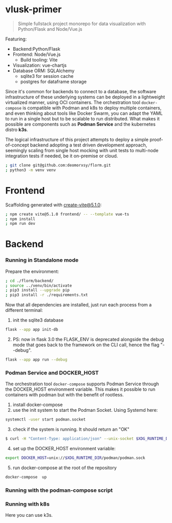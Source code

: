 # vlusk-primer
> Simple fullstack project monorepo for data visualization with Python/Flask and Node/Vue.js

Featuring:
- Backend:Python/Flask
- Frontend: Node/Vue.js
    - Build tooling: Vite
- Visualization: vue-chartjs
- Database ORM: SQLAlchemy
    - sqlite3 for session cache
    - postgres for dataframe storage

Since it's common for backends to connect to a database, the software infrastructure of these underlying systems can be deployed in a lightweight virtualized manner, using OCI containers. The orchestration tool ```docker-compose``` is compatible with Podman and k8s to deploy multiple containers, and even thinking about tools like Docker Swarm, you can adapt the YAML to run in a single host but to be scalable to run distributed. What makes it possible are components such as __Podman Service__ and the kubernetes distro __k3s__.

The logical infrastructure of this project attempts to deploy a simple proof-of-concept backend adopting a test driven development approach, seemingly scaling from single host mocking with unit tests to multi-node integration tests if needed, be it on-premise or cloud.


```sh
; git clone git@github.com:deomorxsy/florm.git
; python3 -m venv venv
```

# Frontend

Scaffolding generated with create-vite@5.1.0:
```sh
; npm create vite@5.1.0 frontend/ -- --template vue-ts
; npm install
; npm run dev

```
# Backend
### Running in Standalone mode

Prepare the environment:


```sh
; cd ./florm/backend/
; source ../venv/bin/activate
; pip3 install --upgrade pip
; pip3 install -r ./requirements.txt

```


Now that all dependencies are installed, just run each process from a different terminal:

1. init the sqlite3 database
```sh
flask --app app init-db
```

2. PS: now in flask 3.0 the FLASK_ENV is deprecated alongside the debug mode that goes back to the framework on the CLI call, hence the flag "--debug".
```sh
flask --app app run --debug
```

### Podman Service and DOCKER_HOST
The orchestration tool ```docker-compose``` supports Podman Service through the DOCKER_HOST environment variable. This makes it possible to run containers with podman but with the benefit of rootless.

1. install docker-compose
2. use the init system to start the Podman Socket. Using Systemd here:
```sh
systemctl -user start podman.socket
```
3. check if the system is running. It should return an "OK"
```sh
$ curl -H "Content-Type: application/json" --unix-socket $XDG_RUNTIME_DIR/podman/podman.sock http://localhost/_ping
```
4. set up the DOCKER_HOST environment variable:
```sh
export DOCKER_HOST=unix://$XDG_RUNTIME_DIR/podman/podman.sock
```

5. run docker-compose at the root of the repository
```sh
docker-compose  up
```

### Running with the podman-compose script
### Running with k8s
Here you can use k3s.
